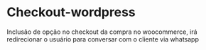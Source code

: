 # Checkout-wordpress
Inclusão de opção no checkout da compra no woocommerce, irá redirecionar o usuário para conversar com o cliente via whatsapp
